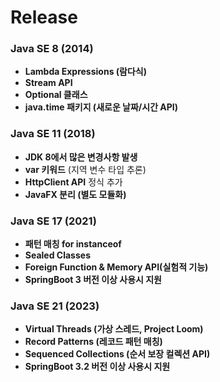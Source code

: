 # Release

### **Java SE 8 (2014)**

* **Lambda Expressions (람다식)**
* **Stream API**
* **Optional 클래스**
* **java.time 패키지 (새로운 날짜/시간 API)**

### **Java SE 11 (2018)**

* **JDK 8에서 많은 변경사항 발생**
* **var 키워드** (지역 변수 타입 추론)
* **HttpClient API** 정식 추가
* **JavaFX 분리 (별도 모듈화)**

### **Java SE 17 (2021)**

* **패턴 매칭 for instanceof**
* **Sealed Classes**
* **Foreign Function & Memory API(실험적 기능)**
* **SpringBoot 3 버전 이상 사용시 지원**

### **Java SE 21 (2023)**

* **Virtual Threads (가상 스레드, Project Loom)**
* **Record Patterns (레코드 패턴 매칭)**
* **Sequenced Collections (순서 보장 컬렉션 API)**
* **SpringBoot 3.2 버전 이상 사용시 지원**
